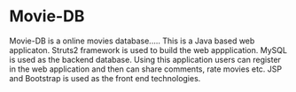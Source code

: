 # Movie-DB

Movie-DB is a online movies database.....
  This is a Java based web applicaton. Struts2 framework is used to build the web appplication. MySQL is used as the backend
database.
Using this application users can register in the web application and then can share comments, rate movies etc.
JSP and Bootstrap is used as the front end technologies.
